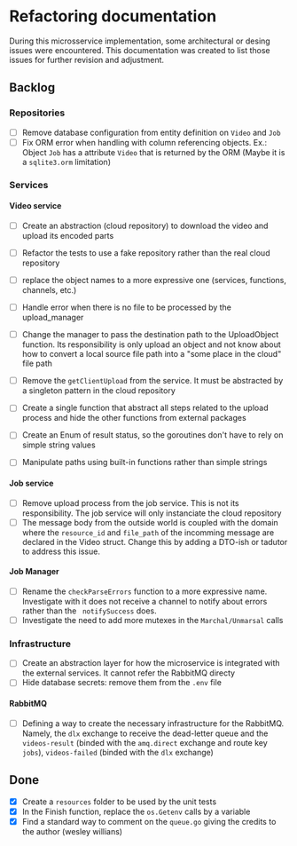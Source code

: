 # Refactoring documentation

During this microsservice implementation, some architectural or desing issues were encountered. 
This documentation was created to list those issues for further revision and adjustment.

## Backlog

### Repositories
- [ ] Remove database configuration from entity definition on `Video` and `Job`
- [ ] Fix ORM error when handling with column referencing objects. Ex.: Object `Job` has a attribute `Video` that is returned by the ORM (Maybe it is a `sqlite3.orm` limitation)

### Services

#### Video service
- [ ] Create an abstraction (cloud repository) to download the video and upload its encoded parts
- [ ] Refactor the tests to use a fake repository rather than the real cloud repository
- [ ] replace the object names to a more expressive one (services, functions, channels, etc.)
- [ ] Handle error when there is no file to be processed by the upload_manager
- [ ] Change the manager to pass the destination path to the UploadObject function. Its responsibility is only upload an object and not know about how to convert a local source file path into a "some place in the cloud" file path
- [ ] Remove the `getClientUpload` from the service. It must be abstracted by a singleton pattern in the cloud repository
- [ ] Create a single function that abstract all steps related to the upload process and hide the other functions from external packages
- [ ] Create an Enum of result status, so the goroutines don't have to rely on simple string values
- [ ] Manipulate paths using built-in functions rather than simple strings


#### Job service
- [ ] Remove upload process from the job service. This is not its responsibility. The job service will only instanciate the cloud repository
- [ ] The message body from the outside world is coupled with the domain where the `resource_id` and `file_path` of the incomming message are declared in the Video struct. Change this by adding a DTO-ish or tadutor to address this issue.

#### Job Manager
- [ ] Rename the `checkParseErrors` function to a more expressive name. Investigate with it does not receive a channel to notify about errors rather than the ` notifySuccess`  does.
- [ ] Investigate the need to add more mutexes in the `Marchal/Unmarsal` calls

### Infrastructure

- [ ] Create an abstraction layer for how the microservice is integrated with the external services. It cannot refer the RabbitMQ directy
- [ ] Hide database secrets: remove them from the `.env` file

#### RabbitMQ

- [ ] Defining a way to create the necessary infrastructure for the RabbitMQ. Namely, the `dlx` exchange to receive the dead-letter queue and the `videos-result` (binded with the `amq.direct` exchange and route key `jobs`), `videos-failed` (binded with the `dlx` exchange)

## Done

- [x] Create a `resources` folder to be used by the unit tests
- [x] In the Finish function, replace the `os.Getenv` calls by a variable
- [x] Find a standard way to comment on the `queue.go` giving the credits to the author (wesley willians)